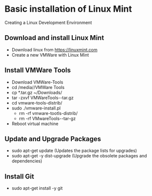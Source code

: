 # Basic installation of Linux Mint
Creating a Linux Development Environment

## Download and install Linux Mint
* Download linux from https://linuxmint.com
* Create a new VMWare with Linux Mint

## Install VMWare Tools
* Download VMWare-Tools
* cd /media/<user>/VMWare Tools
* cp *.tar.gz ~/Downloads/
* tar -zxvf VMWareTools-<version>-tar.gz
* cd vmware-tools-distrib/
* sudo ./vmware-install.pl
  * rm -rf vmware-tootls-distrib/
  * rm -rf VMwareTools-<version>-tar-gz
* Reboot virtual machine

## Update and Upgrade Packages
* sudo apt-get update (Updates the package lists for upgrades)
* sudo apt-get -y dist-upgrade (Upgrade the obsolete packages and dependencies)


## Install Git
* sudo apt-get install -y git 
